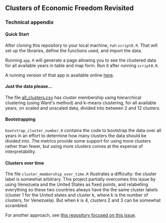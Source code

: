 ## Clusters of Economic Freedom Revisited
### Technical appendix

#### Quick Start
After cloning this repository to your local machine, run `script0.R`. That will set up the libraries, define the functions used, and import the data. 

Running `app.R` will generate a page allowing you to see the clustered data for
all available years in table and map form. Run it after running `script0.R`.

A running version of that app is available online [here](https://rickweber.shinyapps.io/Clusters_of_Economic_Freedom/).

#### Just the data please...
The file 
[all_clusters.csv](https://raw.githubusercontent.com/RickWeber/EFW_clustering/master/all_clusters.csv)
has cluster membership using hierarchical clustering (using Ward's method) and k-means clustering, for all available years, on scaled and unscaled data, divided into between 2 and 12 clusters. 

#### Bootstrapping
`bootstrap_cluster_number.R` contains the code to bootstrap the data over all years in an effort to determine how many clusters the data should be divided into. The metrics provide some support for using more clusters rather than fewer, but using more clusters comes at the expense of interpretability.


#### Clusters over time
The file `cluster_membership_over_time.R` illustrates a difficulty: the cluster label is somewhat arbitrary. This project partially overcomes this issue by using Venezuela and the United States as fixed points, and relabelling everything so these two countries always have the the same cluster labels (cluster 1 for the United states and cluster k, where k is the number of clusters, for Venezuela). But when k is 4, clusters 2 and 3 can be somewhat scrambled. 

For another approach, see [this repository focused on this issue](https://github.com/RickWeber/kmeans_over_time).